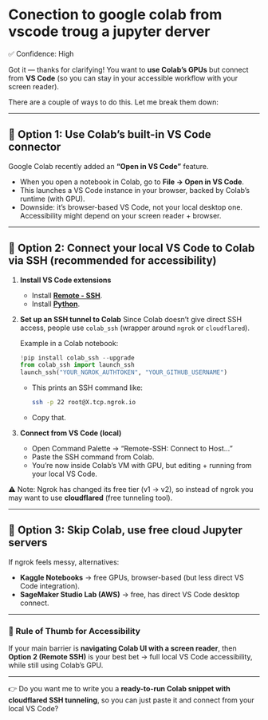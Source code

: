 # Conection to  google colab from vscode troug a jupyter derver

✅ Confidence: High

Got it — thanks for clarifying! You want to **use Colab’s GPUs** but connect from **VS Code** (so you can stay in your accessible workflow with your screen reader).

There are a couple of ways to do this. Let me break them down:

---

## 🔹 Option 1: Use Colab’s built-in VS Code connector

Google Colab recently added an **“Open in VS Code”** feature.

* When you open a notebook in Colab, go to **File → Open in VS Code**.
* This launches a VS Code instance in your browser, backed by Colab’s runtime (with GPU).
* Downside: it’s browser-based VS Code, not your local desktop one. Accessibility might depend on your screen reader + browser.

---

## 🔹 Option 2: Connect your local VS Code to Colab via SSH (recommended for accessibility)

1. **Install VS Code extensions**

   * Install [**Remote - SSH**](https://marketplace.visualstudio.com/items?itemName=ms-vscode-remote.remote-ssh).
   * Install [**Python**](https://marketplace.visualstudio.com/items?itemName=ms-python.python).

2. **Set up an SSH tunnel to Colab**
   Since Colab doesn’t give direct SSH access, people use `colab_ssh` (wrapper around `ngrok` or `cloudflared`).

   Example in a Colab notebook:

   ```python
   !pip install colab_ssh --upgrade
   from colab_ssh import launch_ssh
   launch_ssh("YOUR_NGROK_AUTHTOKEN", "YOUR_GITHUB_USERNAME")
   ```

   * This prints an SSH command like:

     ```bash
     ssh -p 22 root@X.tcp.ngrok.io
     ```
   * Copy that.

3. **Connect from VS Code (local)**

   * Open Command Palette → “Remote-SSH: Connect to Host…”
   * Paste the SSH command from Colab.
   * You’re now inside Colab’s VM with GPU, but editing + running from your local VS Code.

⚠️ Note: Ngrok has changed its free tier (v1 → v2), so instead of ngrok you may want to use **cloudflared** (free tunneling tool).

---

## 🔹 Option 3: Skip Colab, use free cloud Jupyter servers

If ngrok feels messy, alternatives:

* **Kaggle Notebooks** → free GPUs, browser-based (but less direct VS Code integration).
* **SageMaker Studio Lab (AWS)** → free, has direct VS Code desktop connect.

---

### 🔑 Rule of Thumb for Accessibility

If your main barrier is **navigating Colab UI with a screen reader**, then **Option 2 (Remote SSH)** is your best bet → full local VS Code accessibility, while still using Colab’s GPU.

---

👉 Do you want me to write you a **ready-to-run Colab snippet with cloudflared SSH tunneling**, so you can just paste it and connect from your local VS Code?
